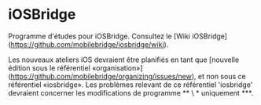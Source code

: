 # iOSBridge

Programme d'études pour iOSBridge. Consultez le [Wiki iOSBridge] (https://github.com/mobilebridge/iosbridge/wiki).

Les nouveaux ateliers iOS devraient être planifiés en tant que [nouvelle édition sous le référentiel «organisation»] (https://github.com/mobilebridge/organizing/issues/new), et non sous ce référentiel «iosbridge». Les problèmes relevant de ce référentiel 'iosbridge' devraient concerner les modifications de programme ** \ * uniquement ***.
